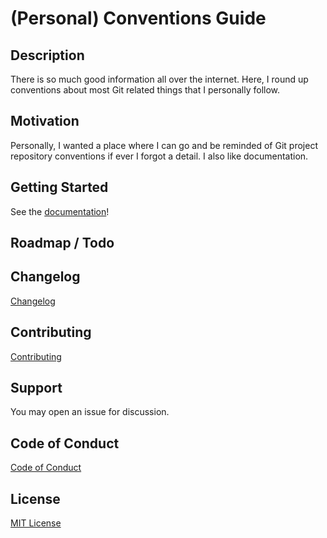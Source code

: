 # (Personal) Conventions Guide

## Description

There is so much good information all over the internet. Here, I round up conventions about most Git related things that I personally follow.

## Motivation

Personally, I wanted a place where I can go and be reminded of Git project repository conventions if ever I forgot a detail. I also like documentation.

## Getting Started

See the [documentation](./conventions.md)!

## Roadmap / Todo

## Changelog

[Changelog](./CHANGELOG.md)

## Contributing

[Contributing](./CONTRIBUTING.md)

## Support

You may open an issue for discussion.

## Code of Conduct

[Code of Conduct](./CODE-OF-CONDUCT.md)

## License

[MIT License](./LICENSE)
